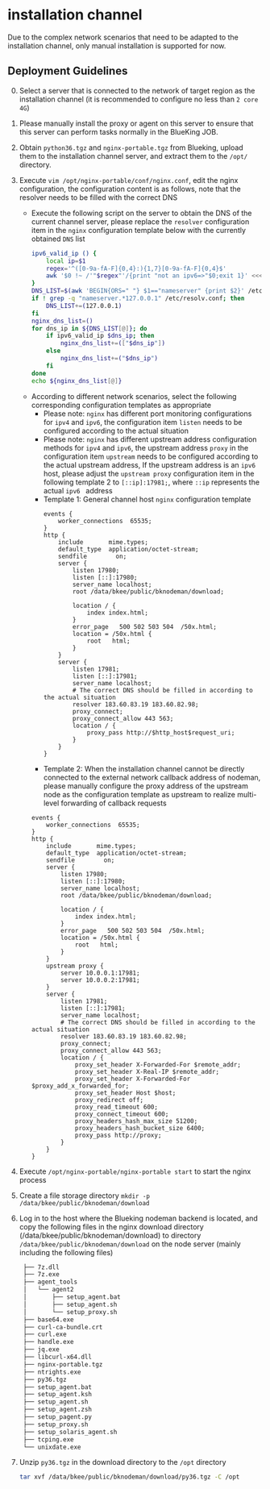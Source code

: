 # installation channel

Due to the complex network scenarios that need to be adapted to the installation channel, only manual installation is supported for now.

## Deployment Guidelines

0. Select a server that is connected to the network of target region as the installation channel (it is recommended to configure no less than `2 core 4G`)

1. Please manually install the proxy or agent on this server to ensure that this server can perform tasks normally in the BlueKing JOB.

2. Obtain `python36.tgz` and `nginx-portable.tgz` from Blueking, upload them to the installation channel server, and extract them to the `/opt/` directory.

3. Execute `vim /opt/nginx-portable/conf/nginx.conf`, edit the nginx configuration, the configuration content is as follows, note that the resolver needs to be filled with the correct DNS
    * Execute the following script on the server to obtain the DNS of the current channel server, please replace the ``resolver`` configuration item in the `nginx` configuration template below with the currently obtained `DNS` list
      ```bash
      ipv6_valid_ip () {
          local ip=$1
          regex='^([0-9a-fA-F]{0,4}:){1,7}[0-9a-fA-F]{0,4}$'
          awk '$0 !~ /'"$regex"'/{print "not an ipv6=>"$0;exit 1}' <<< "$1"
      }
      DNS_LIST=$(awk 'BEGIN{ORS=" "} $1=="nameserver" {print $2}' /etc/resolv.conf)
      if ! grep -q "nameserver.*127.0.0.1" /etc/resolv.conf; then
          DNS_LIST+=(127.0.0.1)
      fi
      nginx_dns_list=()
      for dns_ip in ${DNS_LIST[@]}; do
          if ipv6_valid_ip $dns_ip; then
              nginx_dns_list+=(["$dns_ip"])
          else
              nginx_dns_list+=("$dns_ip")
          fi
      done
      echo ${nginx_dns_list[@]}
      ```
   * According to different network scenarios, select the following corresponding configuration templates as appropriate
      * Please note: `nginx` has different port monitoring configurations for ``ipv4`` and ``ipv6``, the configuration item `listen` needs to be configured according to the actual situation
      * Please note: `nginx` has different upstream address configuration methods for ``ipv4`` and ``ipv6``, the upstream address `proxy` in the configuration item `upstream` needs to be configured according to the actual upstream address,
If the upstream address is an ``ipv6`` host, please adjust the ``upstream proxy`` configuration item in the following template 2 to `[::ip]:17981;`, where `::ip` represents the actual `ipv6 ` address
      * Template 1: General channel host `nginx` configuration template
         ```nginx
         events {
             worker_connections  65535;
         }
         http {
             include       mime.types;
             default_type  application/octet-stream;
             sendfile        on;
             server {
                 listen 17980;
                 listen [::]:17980;
                 server_name localhost;
                 root /data/bkee/public/bknodeman/download;

                 location / {
                     index index.html;
                 }
                 error_page   500 502 503 504  /50x.html;
                 location = /50x.html {
                     root   html;
                 }
             }
             server {
                 listen 17981;
                 listen [::]:17981;
                 server_name localhost;
                 # The correct DNS should be filled in according to the actual situation
                 resolver 183.60.83.19 183.60.82.98;
                 proxy_connect;
                 proxy_connect_allow 443 563;
                 location / {
                     proxy_pass http://$http_host$request_uri;
                 }
             }
         }
         ```
      * Template 2: When the installation channel cannot be directly connected to the external network callback address of nodeman, please manually configure the proxy address of the upstream node as the configuration template as upstream to realize multi-level forwarding of callback requests
       ```nginx
       events {
           worker_connections  65535;
       }
       http {
           include       mime.types;
           default_type  application/octet-stream;
           sendfile        on;
           server {
               listen 17980;
               listen [::]:17980;
               server_name localhost;
               root /data/bkee/public/bknodeman/download;

               location / {
                   index index.html;
               }
               error_page   500 502 503 504  /50x.html;
               location = /50x.html {
                   root   html;
               }
           }
           upstream proxy {
               server 10.0.0.1:17981;         
               server 10.0.0.2:17981;         
           }
           server {
               listen 17981;
               listen [::]:17981;
               server_name localhost;
               # The correct DNS should be filled in according to the actual situation
               resolver 183.60.83.19 183.60.82.98;
               proxy_connect;
               proxy_connect_allow 443 563;
               location / {
                   proxy_set_header X-Forwarded-For $remote_addr;
                   proxy_set_header X-Real-IP $remote_addr;
                   proxy_set_header X-Forwarded-For $proxy_add_x_forwarded_for;
                   proxy_set_header Host $host;
                   proxy_redirect off;
                   proxy_read_timeout 600;
                   proxy_connect_timeout 600;
                   proxy_headers_hash_max_size 51200;
                   proxy_headers_hash_bucket_size 6400;
                   proxy_pass http://proxy;
               }
           }
       }
       ```

4. Execute `/opt/nginx-portable/nginx-portable start` to start the nginx process

5. Create a file storage directory `mkdir -p /data/bkee/public/bknodeman/download`

6. Log in to the host where the Blueking nodeman backend is located, and copy the following files in the nginx download directory (/data/bkee/public/bknodeman/download) to directory `/data/bkee/public/bknodeman/download` on the node server (mainly including the following files)

   ```bash
    ├── 7z.dll
    ├── 7z.exe
    ├── agent_tools
    │   └── agent2
    │       ├── setup_agent.bat
    │       ├── setup_agent.sh
    │       └── setup_proxy.sh
    ├── base64.exe
    ├── curl-ca-bundle.crt
    ├── curl.exe
    ├── handle.exe
    ├── jq.exe
    ├── libcurl-x64.dll
    ├── nginx-portable.tgz
    ├── ntrights.exe
    ├── py36.tgz
    ├── setup_agent.bat
    ├── setup_agent.ksh
    ├── setup_agent.sh
    ├── setup_agent.zsh
    ├── setup_pagent.py
    ├── setup_proxy.sh
    ├── setup_solaris_agent.sh
    ├── tcping.exe
    └── unixdate.exe
   ```
   
7. Unzip ``py36.tgz`` in the download directory to the `/opt` directory
    ```bash
    tar xvf /data/bkee/public/bknodeman/download/py36.tgz -C /opt
    ```